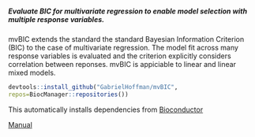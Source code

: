
##### Evaluate BIC for multivariate regression to enable model selection with multiple response variables.

mvBIC extends the standard the standard Bayesian Information Criterion (BIC) to the case of multivariate regression.  The model fit across many response variables is evaluated and the criterion explicitly considers correlation between reponses.  mvBIC is appiciable to linear and linear mixed models.
```r
devtools::install_github("GabrielHoffman/mvBIC",
repos=BiocManager::repositories())
```
This automatically installs dependencies from [Bioconductor](bioconductor.org)

[Manual](https://users.hpc.mssm.edu/~hoffmg01/software/mvBIC/mvBIC-manual.pdf)